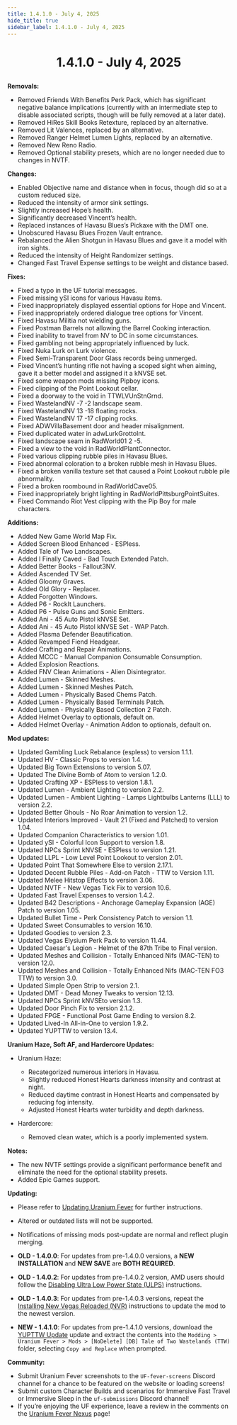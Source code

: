 ```yaml
---
title: 1.4.1.0 - July 4, 2025
hide_title: true
sidebar_label: 1.4.1.0 - July 4, 2025
---
```


# <p align="center"> 1.4.1.0 - July 4, 2025 </p>

**Removals:**
- Removed Friends With Benefits Perk Pack, which has significant negative balance implications (currently with an intermediate step to disable associated scripts, though will be fully removed at a later date).
- Removed HiRes Skill Books Retexture, replaced by an alternative.
- Removed Lit Valences, replaced by an alternative.
- Removed Ranger Helmet Lumen Lights, replaced by an alternative.
- Removed New Reno Radio.
- Removed Optional stability presets, which are no longer needed due to changes in NVTF.

**Changes:**
- Enabled Objective name and distance when in focus, though did so at a custom reduced size.
- Reduced the intensity of armor sink settings.
- Slightly increased Hope’s health.
- Significantly decreased Vincent’s health.
- Replaced instances of Havasu Blues’s Pickaxe with the DMT one.
- Unobscured Havasu Blues Frozen Vault entrance.
- Rebalanced the Alien Shotgun in Havasu Blues and gave it a model with iron sights.
- Reduced the intensity of Height Randomizer settings.
- Changed Fast Travel Expense settings to be weight and distance based.

**Fixes:**
- Fixed a typo in the UF tutorial messages.
- Fixed missing ySI icons for various Havasu items.
- Fixed inappropriately displayed essential options for Hope and Vincent.
- Fixed inappropriately ordered dialogue tree options for Vincent.
- Fixed Havasu Militia not wielding guns.
- Fixed Postman Barrels not allowing the Barrel Cooking interaction.
- Fixed inability to travel from NV to DC in some circumstances.
- Fixed gambling not being appropriately influenced by luck.
- Fixed Nuka Lurk on Lurk violence.
- Fixed Semi-Transparent Door Glass records being unmerged.
- Fixed Vincent’s hunting rifle not having a scoped sight when aiming, gave it a better model and assigned it a kNVSE set.
- Fixed some weapon mods missing Pipboy icons.
- Fixed clipping of the Point Lookout cellar.
- Fixed a doorway to the void in TTWLVUnStnGrnd.
- Fixed WastelandNV -7 -2 landscape seam.
- Fixed WastelandNV 13 -18 floating rocks.
- Fixed WastelandNV 17 -17 clipping rocks.
- Fixed ADWVillaBasement door and header misalignment.
- Fixed duplicated water in adwLurkGrottoInt.
- Fixed landscape seam in RadWorld01 2 -5.
- Fixed a view to the void in RadWorldPlantConnector.
- Fixed various clipping rubble piles in Havasu Blues.
- Fixed abnormal coloration to a broken rubble mesh in Havasu Blues.
- Fixed a broken vanilla texture set that caused a Point Lookout rubble pile abnormality.
- Fixed a broken roombound in RadWorldCave05.
- Fixed inappropriately bright lighting in RadWorldPittsburgPointSuites.
- Fixed Commando Riot Vest clipping with the Pip Boy for male characters.

**Additions:**
- Added New Game World Map Fix.
- Added Screen Blood Enhanced - ESPless.
- Added Tale of Two Landscapes.
- Added I Finally Caved - Bad Touch Extended Patch.
- Added Better Books - Fallout3NV.
- Added Ascended TV Set.
- Added Gloomy Graves.
- Added Old Glory - Replacer.
- Added Forgotten Windows.
- Added P6 - RockIt Launchers.
- Added P6 - Pulse Guns and Sonic Emitters.
- Added Ani - 45 Auto Pistol kNVSE Set.
- Added Ani - 45 Auto Pistol kNVSE Set - WAP Patch.
- Added Plasma Defender Beautification.
- Added Revamped Fiend Headgear.
- Added Crafting and Repair Animations.
- Added MCCC - Manual Companion Consumable Consumption.
- Added Explosion Reactions.
- Added FNV Clean Animations - Alien Disintegrator.
- Added Lumen - Skinned Meshes.
- Added Lumen - Skinned Meshes Patch.
- Added Lumen - Physically Based Chems Patch.
- Added Lumen - Physically Based Terminals Patch.
- Added Lumen - Physically Based Collection 2 Patch.
- Added Helmet Overlay to optionals, default on.
- Added Helmet Overlay - Animation Addon to optionals, default on.

**Mod updates:**
- Updated Gambling Luck Rebalance (espless) to version 1.1.1.
- Updated HV - Classic Props to version 1.4.
- Updated Big Town Extensions to version 5.07.
- Updated The Divine Bomb of Atom to version 1.2.0.
- Updated Crafting XP - ESPless to version 1.8.1.
- Updated Lumen - Ambient Lighting to version 2.2.
- Updated Lumen - Ambient Lighting - Lamps Lightbulbs Lanterns (LLL) to version 2.2.
- Updated Better Ghouls - No Roar Animation to version 1.2.
- Updated Interiors Improved - Vault 21 (Fixed and Patched) to version 1.04.
- Updated Companion Characteristics to version 1.01.
- Updated ySI - Colorful Icon Support to version 1.8.
- Updated NPCs Sprint kNVSE - ESPless to version 1.21.
- Updated LLPL - Low Level Point Lookout to version 2.01.
- Updated Point That Somewhere Else to version 2.17.1.
- Updated Decent Rubble Piles - Add-on Patch - TTW to Version 1.11.
- Updated Melee Hitstop Effects to version 3.06.
- Updated NVTF - New Vegas Tick Fix to version 10.6.
- Updated Fast Travel Expenses  to version 1.4.2.
- Updated B42 Descriptions  - Anchorage Gameplay Expansion (AGE) Patch to version 1.05.
- Updated Bullet Time - Perk Consistency Patch to version 1.1.
- Updated Sweet Consumables to version 16.10.
- Updated Goodies to version 2.3.
- Updated Vegas Elysium Perk Pack to version 11.44.
- Updated Caesar's Legion - Helmet of the 87th Tribe to Final version.
- Updated Meshes and Collision - Totally Enhanced Nifs (MAC-TEN) to version 12.0.
- Updated Meshes and Collision - Totally Enhanced Nifs (MAC-TEN FO3 TTW)  to version 3.0.
- Updated Simple Open Strip to version 2.1.
- Updated DMT - Dead Money Tweaks to version 12.13.
- Updated NPCs Sprint kNVSEto version 1.3.
- Updated Door Pinch Fix to version 2.1.2.
- Updated FPGE - Functional Post Game Ending to version 8.2.
- Updated Lived-In All-in-One to version 1.9.2.
- Updated YUPTTW to version 13.4.

**Uranium Haze, Soft AF, and Hardercore Updates:**
- Uranium Haze:
  - Recategorized numerous interiors in Havasu.
  - Slightly reduced Honest Hearts darkness intensity and contrast at night.
  - Reduced daytime contrast in Honest Hearts and compensated by reducing fog intensity.
  - Adjusted Honest Hearts water turbidity and depth darkness.

- Hardercore:
  - Removed clean water, which is a poorly implemented system.

**Notes:**
- The new NVTF settings provide a significant performance benefit and eliminate the need for the optional stability presets.
- Added Epic Games support.

**Updating:**
- Please refer to [Updating Uranium Fever](https://uraniumfever.net/docs/main/updating/) for further instructions.
- Altered or outdated lists will not be supported.
- Notifications of missing mods post-update are normal and reflect plugin merging.

- **OLD - 1.4.0.0**: For updates from pre-1.4.0.0 versions, a **NEW INSTALLATION** and **NEW SAVE** are **BOTH REQUIRED**.
- **OLD - 1.4.0.2**: For updates from pre-1.4.0.2 version, AMD users should follow the [Disabling Ultra Low Power State (ULPS)](https://uraniumfever.net/docs/main/setup#-nvidia-users---applying-nvidia-profile-) instructions.
- **OLD - 1.4.0.3**: For updates from pre-1.4.0.3 versions, repeat the [Installing New Vegas Reloaded (NVR)](https://uraniumfever.net/docs/main/setup#-installing-new-vegas-reloaded-nvr-) instructions to update the mod to the newest version.
- **NEW - 1.4.1.0**: For updates from pre-1.4.1.0 versions, download the [YUPTTW Update](https://mod.pub/ttw/133/files) update and extract the contents into the `Modding > Uranium Fever > Mods > [NoDelete] [DB] Tale of Two Wastelands (TTW)` folder, selecting `Copy and Replace` when prompted.

 **Community:**
- Submit Uranium Fever screenshots to the `UF-fever-screens` Discord channel for a chance to be featured on the website or loading screens!
- Submit custom Character Builds and scenarios for Immersive Fast Travel or Immersive Sleep in the `uf-submissions` Discord channel!
- If you’re enjoying the UF experience, leave a review in the comments on the [Uranium Fever Nexus](https://www.nexusmods.com/newvegas/mods/89815?tab=posts&BH=3) page!
